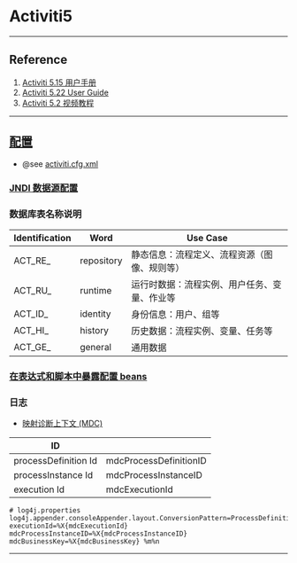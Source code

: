 # Activiti5

---
## Reference
1. [Activiti 5.15 用户手册](http://1json.com/activiti/activiti-userguide.html)
2. [Activiti 5.22 User Guide](https://www.activiti.org/5.x/userguide/)
3. [Activiti 5.2 视频教程](https://www.bilibili.com/video/BV1t64y147v4)
---
## [配置](https://www.activiti.org/5.x/userguide/#_configuration)
- @see [activiti.cfg.xml](src/main/resources/activiti.cfg.xml)
### [JNDI 数据源配置](https://www.activiti.org/5.x/userguide/#jndiDatasourceConfig)

### 数据库表名称说明
| Identification | Word       | Use Case               |
|----------------|------------|------------------------|
| ACT_RE_        | repository | 静态信息：流程定义、流程资源（图像、规则等） |
| ACT_RU_        | runtime    | 运行时数据：流程实例、用户任务、变量、作业等 |
| ACT_ID_        | identity   | 身份信息：用户、组等             |
| ACT_HI_        | history    | 历史数据：流程实例、变量、任务等       |
| ACT_GE_        | general    | 通用数据                   |
### [在表达式和脚本中暴露配置 beans](https://www.activiti.org/5.x/userguide/#exposingConfigurationBeans)
### 日志
- [映射诊断上下文 (MDC)](https://www.activiti.org/5.x/userguide/#MDC)

| ID                   |                        |
|----------------------|------------------------|
| processDefinition Id | mdcProcessDefinitionID |
| processInstance Id   | mdcProcessInstanceID   |
| execution Id         | mdcExecutionId         |
```properties
# log4j.properties
log4j.appender.consoleAppender.layout.ConversionPattern=ProcessDefinitionId=%X{mdcProcessDefinitionID} executionId=%X{mdcExecutionId} mdcProcessInstanceID=%X{mdcProcessInstanceID} mdcBusinessKey=%X{mdcBusinessKey} %m%n
```
---
